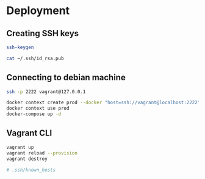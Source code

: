 # Deployment

## Creating SSH keys

```sh
ssh-keygen
```

```sh
cat ~/.ssh/id_rsa.pub
```

## Connecting to debian machine

```sh
ssh -p 2222 vagrant@127.0.0.1
```

```sh
docker context create prod --docker "host=ssh://vagrant@localhost:2222"
docker context use prod
docker-compose up -d
```

## Vagrant CLI

```sh
vagrant up
vagrant reload --provision
vagrant destroy

# .ssh/known_hosts
```

